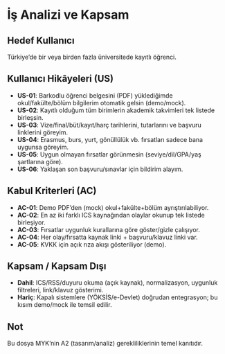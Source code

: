 # İş Analizi ve Kapsam

## Hedef Kullanıcı
Türkiye’de bir veya birden fazla üniversitede kayıtlı öğrenci.

## Kullanıcı Hikâyeleri (US)
- **US-01**: Barkodlu öğrenci belgesini (PDF) yüklediğimde okul/fakülte/bölüm bilgilerim otomatik gelsin (demo/mock).
- **US-02**: Kayıtlı olduğum tüm birimlerin akademik takvimleri tek listede birleşsin.
- **US-03**: Vize/final/büt/kayıt/harç tarihlerini, tutarlarını ve başvuru linklerini göreyim.
- **US-04**: Erasmus, burs, yurt, gönüllülük vb. fırsatları sadece bana uygunsa göreyim.
- **US-05**: Uygun olmayan fırsatlar görünmesin (seviye/dil/GPA/yaş şartlarına göre).
- **US-06**: Yaklaşan son başvuru/sınavlar için bildirim alayım.

## Kabul Kriterleri (AC)
- **AC-01**: Demo PDF’den (mock) okul+fakülte+bölüm ayrıştırılabiliyor.
- **AC-02**: En az iki farklı ICS kaynağından olaylar okunup tek listede birleşiyor.
- **AC-03**: Fırsatlar uygunluk kurallarına göre göster/gizle çalışıyor.
- **AC-04**: Her olay/fırsatta kaynak linki + başvuru/klavuz linki var.
- **AC-05**: KVKK için açık rıza akışı gösteriliyor (demo).

## Kapsam / Kapsam Dışı
- **Dahil**: ICS/RSS/duyuru okuma (açık kaynak), normalizasyon, uygunluk filtreleri, link/klavuz gösterimi.
- **Hariç**: Kapalı sistemlere (YÖKSİS/e-Devlet) doğrudan entegrasyon; bu kısım demo/mock ile temsil edilir.

## Not
Bu dosya MYK’nin A2 (tasarım/analiz) gerekliliklerinin temel kanıtıdır.
